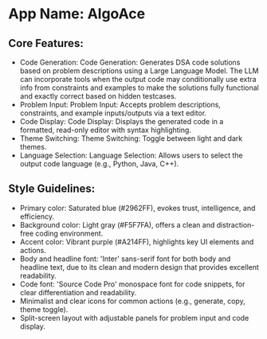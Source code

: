 # **App Name**: AlgoAce

## Core Features:

- Code Generation: Code Generation: Generates DSA code solutions based on problem descriptions using a Large Language Model. The LLM can incorporate tools when the output code may conditionally use extra info from constraints and examples to make the solutions fully functional and exactly correct based on hidden testcases.
- Problem Input: Problem Input: Accepts problem descriptions, constraints, and example inputs/outputs via a text editor.
- Code Display: Code Display: Displays the generated code in a formatted, read-only editor with syntax highlighting.
- Theme Switching: Theme Switching: Toggle between light and dark themes.
- Language Selection: Language Selection: Allows users to select the output code language (e.g., Python, Java, C++).

## Style Guidelines:

- Primary color: Saturated blue (#2962FF), evokes trust, intelligence, and efficiency.
- Background color: Light gray (#F5F7FA), offers a clean and distraction-free coding environment.
- Accent color: Vibrant purple (#A214FF), highlights key UI elements and actions.
- Body and headline font: 'Inter' sans-serif font for both body and headline text, due to its clean and modern design that provides excellent readability.
- Code font: 'Source Code Pro' monospace font for code snippets, for clear differentiation and readability.
- Minimalist and clear icons for common actions (e.g., generate, copy, theme toggle).
- Split-screen layout with adjustable panels for problem input and code display.
